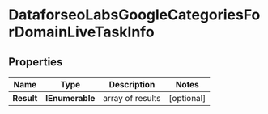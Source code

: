 # DataforseoLabsGoogleCategoriesForDomainLiveTaskInfo


## Properties

| Name | Type | Description | Notes |
|------------ | ------------- | ------------- | -------------|
**Result** | **IEnumerable<DataforseoLabsGoogleCategoriesForDomainLiveResultInfo>** | array of results |[optional]|